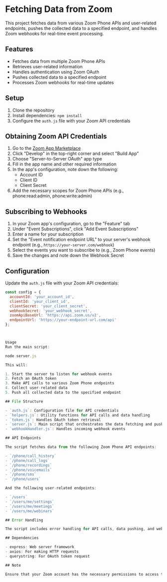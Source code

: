 # Fetching Data from Zoom

This project fetches data from various Zoom Phone APIs and user-related endpoints, pushes the collected data to a specified endpoint, and handles Zoom webhooks for real-time event processing.

## Features

- Fetches data from multiple Zoom Phone APIs
- Retrieves user-related information
- Handles authentication using Zoom OAuth
- Pushes collected data to a specified endpoint
- Processes Zoom webhooks for real-time updates

## Setup

1. Clone the repository
2. Install dependencies: `npm install`
3. Configure the `auth.js` file with your Zoom API credentials

## Obtaining Zoom API Credentials

1. Go to the [Zoom App Marketplace](https://marketplace.zoom.us/)
2. Click "Develop" in the top-right corner and select "Build App"
3. Choose "Server-to-Server OAuth" app type
4. Fill in the app name and other required information
5. In the app's configuration, note down the following:
   - Account ID
   - Client ID
   - Client Secret
6. Add the necessary scopes for Zoom Phone APIs (e.g., phone:read:admin, phone:write:admin)

## Subscribing to Webhooks

1. In your Zoom app's configuration, go to the "Feature" tab
2. Under "Event Subscriptions", click "Add Event Subscriptions"
3. Enter a name for your subscription
4. Set the "Event notification endpoint URL" to your server's webhook endpoint (e.g., `https://your-server.com/webhook`)
5. Select the events you want to subscribe to (e.g., Zoom Phone events)
6. Save the changes and note down the Webhook Secret

## Configuration

Update the `auth.js` file with your Zoom API credentials:

```javascript
const config = {
  accountId: 'your_account_id',
  clientId: 'your_client_id',
  clientSecret: 'your_client_secret',
  webhookSecret: 'your_webhook_secret',
  zoomApiBaseUrl: 'https://api.zoom.us/v2',
  endpointUrl: 'https://your-endpoint-url.com/api'
};



Usage
Run the main script:

node server.js

This will:

1. Start the server to listen for webhook events
2. Fetch an OAuth token
3. Make API calls to various Zoom Phone endpoints
4. Collect user-related data
5. Push all collected data to the specified endpoint

## File Structure

- `auth.js`: Configuration file for API credentials
- `helpers.js`: Utility functions for API calls and data handling
- `token.js`: Handles OAuth token retrieval
- `server.js`: Main script that orchestrates the data fetching and pushing process
- `webhookHandler.js`: Handles incoming webhook events

## API Endpoints

The script fetches data from the following Zoom Phone API endpoints:

- `/phone/call_history`
- `/phone/call_logs`
- `/phone/recordings`
- `/phone/voicemails`
- `/phone/sms`
- `/phone/users`

And the following user-related endpoints:

- `/users`
- `/users/me/settings`
- `/users/me/meetings`
- `/users/me/webinars`

## Error Handling

The script includes error handling for API calls, data pushing, and webhook processing. Errors are logged to the console for debugging purposes.

## Dependencies

- express: Web server framework
- axios: For making HTTP requests
- querystring: For OAuth token request

## Note

Ensure that your Zoom account has the necessary permissions to access the Phone API endpoints and webhook events used in this script.
